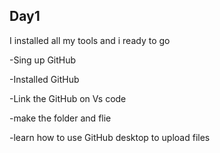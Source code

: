 ## Day1

I installed all my tools and i ready to go

-Sing up GitHub

-Installed GitHub

-Link the GitHub on Vs code

-make the folder and flie

-learn how to use GitHub desktop to upload files